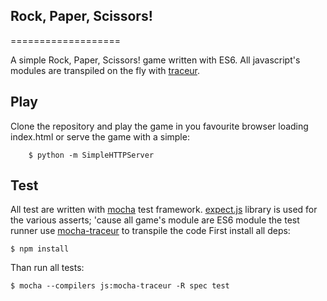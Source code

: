 ## Rock, Paper, Scissors!
===================

A simple Rock, Paper, Scissors! game written with ES6.
All javascript's modules are transpiled on the fly with [traceur](https://github.com/google/traceur-compiler).

## Play

Clone the repository and play the game in you favourite browser loading index.html
or serve the game with a simple:

        $ python -m SimpleHTTPServer

## Test

All test are written with [mocha](https://github.com/mochajs/mocha) test framework.
[expect.js](https://github.com/LearnBoost/expect.js/) library is used for the various asserts; 
'cause all game's module are ES6 module the test runner use [mocha-traceur](https://www.npmjs.org/package/mocha-traceur) to transpile the code
First install all deps:

	$ npm install

Than run all tests: 

	$ mocha --compilers js:mocha-traceur -R spec test 

